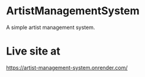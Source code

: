 # ArtistManagementSystem
A simple artist management system.

# Live site at
https://artist-management-system.onrender.com/